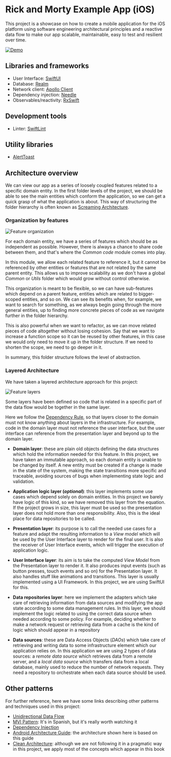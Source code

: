 # Rick and Morty Example App (iOS)
This project is a showcase on how to create a mobile application for the iOS platform using software engineering architectural principles and a reactive data flow to make our app scalable, maintainable, easy to test and resilient over time.

[![Demo](https://user-images.githubusercontent.com/37532652/206702291-f4d59725-f175-4693-af28-dd15120221ff.jpg)](https://user-images.githubusercontent.com/37532652/206701682-91a7fa9b-b738-410a-9aae-bfd2e6d13560.mp4)

## Libraries and frameworks
- User Interface: [SwiftUI](https://developer.apple.com/xcode/swiftui/)
- Database: [Realm](https://www.mongodb.com/docs/realm/sdk/swift/)
- Network client: [Apollo Client](https://www.apollographql.com/docs/ios/)
- Dependency injection: [Needle](https://github.com/uber/needle)
- Observables/reactivity: [RxSwift](https://github.com/ReactiveX/RxSwift)

## Development tools
- Linter: [SwiftLint](https://github.com/realm/SwiftLint)

## Utility libraries
- [AlertToast](https://github.com/elai950/AlertToast)

## Architecture overview

We can view our app as a series of loosely coupled features related to a specific domain entity. In the first folder levels of the project, we should be able to see the main entities which conform the application, so we can get a quick grasp of what the application is about. This way of structuring the folder hierarchy is often known as [Screaming Architecture](https://levelup.gitconnected.com/what-is-screaming-architecture-f7c327af9bb2).

### Organization by features

![Feature organization](https://user-images.githubusercontent.com/37532652/206708745-7582f166-3934-41df-a590-abc698227fe8.svg)

For each domain entity, we have a series of features which should be as independent as possible. However, there is always a chance to share code between them, and that's where the _Common code_ module comes into play. 

In this module, we allow each related feature to reference it, but it cannot be referenced by other entities or features that are not related by the same parent entity. This allows us to improve scalability as we don't have a global _Common_ or _Utils_ folder which would grow without control otherwise.

This organization is meant to be flexible, so we can have sub-features which depend on a parent feature, entities which are related to bigger-scoped entities, and so on. We can see its benefits when, for example, we want to search for something, as we always begin going through the more general entities, up to finding more concrete pieces of code as we navigate further in the folder hierarchy.

This is also powerful when we want to refactor, as we can move related pieces of code altogether without losing cohesion. Say that we want to increase a function scope so it can be reused by other features, in this case we would only need to move it up in the folder structure. If we need to shorten the scope, we need to go deeper in it.

In summary, this folder structure follows the level of abstraction.

### Layered Architecture

We have taken a layered architecture approach for this project:

![Feature layers](https://user-images.githubusercontent.com/37532652/206708159-9e31b195-d4df-4adf-9331-d82db20e4275.svg)

Some layers have been defined so code that is related in a specific part of the data flow would be together in the same layer.

Here we follow the [Dependency Rule](https://khalilstemmler.com/wiki/dependency-rule/), so that layers closer to the domain must not know anything about layers in the infrastructure. For example, code in the domain layer must not reference the user interface, but the user interface can reference from the presentation layer and beyond up to the domain layer.

- __Domain layer__: these are plain old objects defining the data structures which hold the information needed for this feature. In this project, we have taken an immutable approach, so each domain entity is unable to be changed by itself. A new entity must be created if a change is made in the state of the system, making the state transitions more specific and traceable, avoiding sources of bugs when implementing state logic and validation.

- __Application logic layer (_optional_)__: this layer implements some use cases which depend solely on domain entities. In this project we barely have logic of this kind, so we have removed this layer from the equation. If the project grows in size, this layer must be used so the presentation layer does not hold more than one responsibility. Also, this is the ideal place for data repositories to be called.

- __Presentation layer__: its purpose is to call the needed use cases for a feature and adapt the resulting information to a _View model_ which will be used by the User Interface layer to render for the final user. It is also the receiver of User Interface events, which will trigger the execution of application logic.

- __User Interface layer__: its aim is to take the computed _View Model_ from the Presentation layer to render it. It also produces input events (such as button presses, touch events and so on) for the Presentation layer. It also handles stuff like animations and transitions. This layer is usually implemented using a UI Framework. In this project, we are using SwiftUI for this.

- __Data repositories layer__: here we implement the adapters which take care of retrieving information from data sources and modifying the app state according to some data management rules. In this layer, we should implement the logic related to using the correct data source when needed according to some policy. For example, deciding whether to make a network request or retrieving data from a cache is the kind of logic which should appear in a repository

- __Data sources__: these are Data Access Objects (_DAOs_) which take care of retrieving and writing data to some infrastructure element which our application relies on. In this application we are using 2 types of data sources: a _remote data source_ which retrieves data from a remote server, and a _local data source_ which transfers data from a local database, mainly used to reduce the number of network requests. They need a repository to orchestrate when each data source should be used.

## Other patterns
For further reference, here we have some links describing other patterns and techniques used in this project:
- [Unidirectional Data Flow](https://www.geeksforgeeks.org/unidirectional-data-flow/)
- [MVI Pattern](https://www.youtube.com/watch?v=lNqCe0zbyLY): It's in Spanish, but it's really worth watching it
- [Dependency Injection](https://www.freecodecamp.org/news/a-quick-intro-to-dependency-injection-what-it-is-and-when-to-use-it-7578c84fa88f/)
- [Android Architecture Guide](https://developer.android.com/topic/architecture): the architecture shown here is based on this guide
- [Clean Architecture](https://www.amazon.com/Clean-Architecture-Craftsmans-Software-Structure/dp/0134494164): although we are not following it in a pragmatic way in this project, we apply most of the concepts which appear in this book
